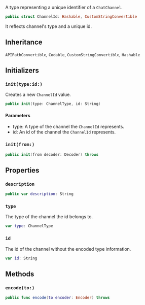 
A type representing a unique identifier of a `ChatChannel`.

``` swift
public struct ChannelId: Hashable, CustomStringConvertible 
```

It reflects channel's type and a unique id.

## Inheritance

`APIPathConvertible`, `Codable`, `CustomStringConvertible`, `Hashable`

## Initializers

### `init(type:id:)`

Creates a new `ChannelId` value.

``` swift
public init(type: ChannelType, id: String) 
```

#### Parameters

  - type: A type of the channel the `ChannelId` represents.
  - id: An id of the channel the `ChannelId` represents.

### `init(from:)`

``` swift
public init(from decoder: Decoder) throws 
```

## Properties

### `description`

``` swift
public var description: String 
```

### `type`

The type of the channel the id belongs to.

``` swift
var type: ChannelType 
```

### `id`

The id of the channel without the encoded type information.

``` swift
var id: String 
```

## Methods

### `encode(to:)`

``` swift
public func encode(to encoder: Encoder) throws 
```

